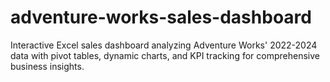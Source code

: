 # adventure-works-sales-dashboard
Interactive Excel sales dashboard analyzing Adventure Works' 2022-2024 data with pivot tables, dynamic charts, and KPI tracking for comprehensive business insights.

